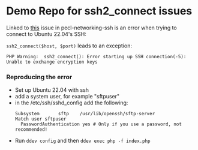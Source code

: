# Demo Repo for ssh2_connect issues
Linked to  [this](https://github.com/php/pecl-networking-ssh2/issues/63) issue in pecl-networking-ssh is an error when trying to connect to Ubuntu 22.04's SSH:

`ssh2_connect($host, $port)` leads to an exception:
```
PHP Warning:  ssh2_connect(): Error starting up SSH connection(-5): Unable to exchange encryption keys
```

### Reproducing the error
* Set up Ubuntu 22.04 with ssh
* add a system user, for example "sftpuser"
* in the /etc/ssh/sshd_config add the following:
  ```
  Subsystem       sftp    /usr/lib/openssh/sftp-server
  Match user sftpuser
    PasswordAuthentication yes # Only if you use a password, not recommended!
  ```
* Run `ddev config` and then `ddev exec php -f index.php`